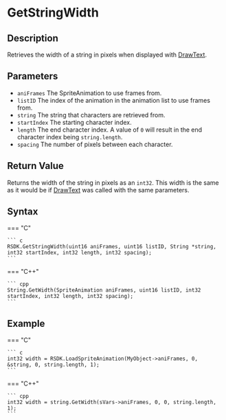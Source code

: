 # GetStringWidth

## Description
Retrieves the width of a string in pixels when displayed with [DrawText](TODO).

## Parameters
- `aniFrames`
The SpriteAnimation to use frames from.
- `listID`
The index of the animation in the animation list to use frames from.
- `string`
The string that characters are retrieved from.
- `startIndex`
The starting character index.
- `length`
The end character index. A value of `0` will result in the end character index being `string.length`.
- `spacing`
The number of pixels between each character.

## Return Value
Returns the width of the string in pixels as an `int32`. This width is the same as it would be if [DrawText](TODO) was called with the same parameters.

## Syntax
=== "C"

	``` c
	RSDK.GetStringWidth(uint16 aniFrames, uint16 listID, String *string, int32 startIndex, int32 length, int32 spacing);
	```

=== "C++"

	``` cpp
	String.GetWidth(SpriteAnimation aniFrames, uint16 listID, int32 startIndex, int32 length, int32 spacing);
	```

## Example
=== "C"

	``` c
	int32 width = RSDK.LoadSpriteAnimation(MyObject->aniFrames, 0, &string, 0, string.length, 1);
	```

=== "C++"

	``` cpp
	int32 width = string.GetWidth(sVars->aniFrames, 0, 0, string.length, 1);
	```